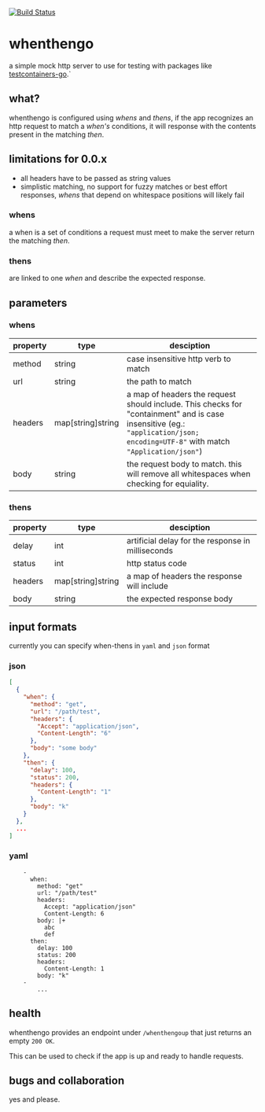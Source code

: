 [![Build Status](https://github.com/LuckyLukas/whenthengo/workflows/check-build/badge.svg)](https://github.com/LuckyLukas/whenthengo/actions)

# whenthengo

a simple mock http server to use for testing with packages like
[testcontainers-go](https://github.com/testcontainers/testcontainers-go).`

## what?

whenthengo is configured using _whens_ and _thens_, if the app recognizes an http request to match a _when's_ conditions, it will response with the contents present in the matching _then_.

## limitations for 0.0.x

- all headers have to be passed as string values
- simplistic matching, no support for fuzzy matches or best effort responses, _whens_ that depend on whitespace positions will likely fail

### whens

a when is a set of conditions a request must meet to make the server return the matching _then_.

### thens

are linked to one _when_ and describe the expected response.

## parameters

### whens

| property        | type           | desciption  |
| ------------- |-------------| -----|
| method     | string| case insensitive http verb to match|
| url     | string      |   the path to match |
| headers | map[string]string      |    a map of headers the request should include. This checks for "containment" and is case insensitive (eg.: ```"application/json; encoding=UTF-8"``` with match ```"Application/json"```) |
| body| string | the request body to match. this will remove all whitespaces when checking for equiality.|

### thens
| property        | type           | desciption  |
| ------------- |-------------| -----|
| delay     | int| artificial delay for the response in milliseconds |
| status     | int      |   http status code |
| headers | map[string]string      |    a map of headers the response will include |
| body| string | the expected response body|


## input formats

currently you can specify when-thens in ```yaml```
 and ```json``` format

### json

```json
[
  {
    "when": {
      "method": "get",
      "url": "/path/test",
      "headers": {
        "Accept": "application/json",
        "Content-Length": "6"
      },
      "body": "some body"
    },
    "then": {
      "delay": 100,
      "status": 200,
      "headers": {
        "Content-Length": "1"
      },
      "body": "k"
    }
  },
  ...
]
```

### yaml

```
    -
      when:
        method: "get"
        url: "/path/test"
        headers:
          Accept: "application/json"
          Content-Length: 6
        body: |+
          abc
          def
      then:
        delay: 100
        status: 200
        headers:
          Content-Length: 1
        body: "k"
    -
        ...

```

## health

whenthengo provides an endpoint under ```/whenthengoup```
 that just returns an empty ```200 OK```.
 
 This can be used to check if the app is up and ready to handle requests.



## bugs and collaboration

yes and please.
